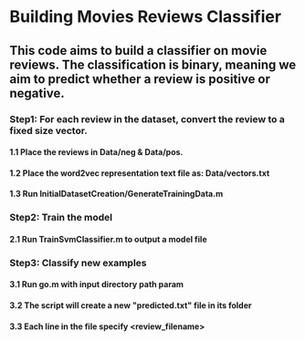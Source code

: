 # Building Movies Reviews Classifier

## This code aims to build a classifier on movie reviews. The classification is binary, meaning we aim to predict whether a review is positive or negative.


### Step1: For each review in the dataset, convert the review to a fixed size vector. 
#### 1.1 Place the reviews in Data/neg & Data/pos.
#### 1.2 Place the word2vec representation text file as: Data/vectors.txt
#### 1.3 Run InitialDatasetCreation/GenerateTrainingData.m  

### Step2: Train the model  
#### 2.1 Run TrainSvmClassifier.m to output a model file

### Step3: Classify new examples
#### 3.1 Run go.m with input directory path param
#### 3.2 The script will create a new "predicted.txt" file in its folder
#### 3.3 Each line in the file specify <review_filename> <prediction>

